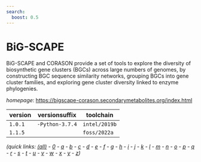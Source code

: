 ```yaml
---
search:
  boost: 0.5
---
```

# BiG-SCAPE

BiG-SCAPE and CORASON provide a set of tools to explore the diversity of biosynthetic gene clusters  (BGCs) across large numbers of genomes, by constructing BGC sequence similarity networks, grouping BGCs into gene  cluster families, and exploring gene cluster diversity linked to enzyme phylogenies.

*homepage*: <https://bigscape-corason.secondarymetabolites.org/index.html>

version | versionsuffix | toolchain
--------|---------------|----------
``1.0.1`` | ``-Python-3.7.4`` | ``intel/2019b``
``1.1.5`` |  | ``foss/2022a``


*(quick links: [(all)](../index.md) - [0](../0/index.md) - [a](../a/index.md) - [b](../b/index.md) - [c](../c/index.md) - [d](../d/index.md) - [e](../e/index.md) - [f](../f/index.md) - [g](../g/index.md) - [h](../h/index.md) - [i](../i/index.md) - [j](../j/index.md) - [k](../k/index.md) - [l](../l/index.md) - [m](../m/index.md) - [n](../n/index.md) - [o](../o/index.md) - [p](../p/index.md) - [q](../q/index.md) - [r](../r/index.md) - [s](../s/index.md) - [t](../t/index.md) - [u](../u/index.md) - [v](../v/index.md) - [w](../w/index.md) - [x](../x/index.md) - [y](../y/index.md) - [z](../z/index.md))*


